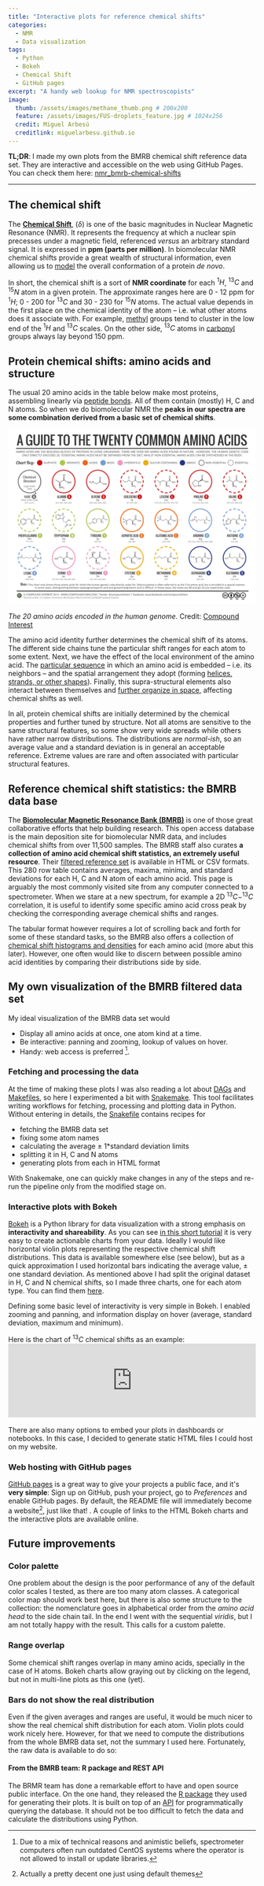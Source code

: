```yaml
---
title: "Interactive plots for reference chemical shifts"
categories:
  - NMR
  - Data visualization
tags:
  - Python
  - Bokeh
  - Chemical Shift
  - GitHub pages
excerpt: "A handy web lookup for NMR spectroscopists"
image:
  thumb: /assets/images/methane_thumb.png # 200x200
  feature: /assets/images/FUS-droplets_feature.jpg # 1024x256
  credit: Miguel Arbesú
  creditlink: miguelarbesu.github.io
---
```


**TL;DR**: I made my own plots from the BMRB chemical shift reference data set. They are interactive and accessible on the web using GitHub Pages. You can check them here: [nmr_bmrb-chemical-shifts](https://miguelarbesu.github.io/nmr_bmrb-chemical-shifts/)

---

## The chemical shift

The [**Chemical Shift**](https://en.wikipedia.org/wiki/Chemical_shift), $(\delta)$ is one of the basic magnitudes in Nuclear Magnetic Resonance (NMR). It represents the frequency at which a nuclear spin precesses under a magnetic field, referenced *versus* an arbitrary standard signal. It is expressed in **ppm (parts per million)**. In biomolecular NMR chemical shifts provide a great wealth of structural information, even allowing us to [model](https://en.wikipedia.org/wiki/CS-ROSETTA) the overall conformation of a protein *de novo*.

In short, the chemical shift is a sort of **NMR coordinate** for each $^{1}H$, $^{13}C$ and  $^{15}N$ atom in a given protein. The approximate ranges here are 0 - 12 ppm for $^{1}H$; 0 - 200 for $^{13}C$ and 30 - 230 for  $^{15}N$ atoms. The actual value depends in the first place on the chemical identity of the atom – i.e. what other atoms does it associate with. For example, [methyl](https://en.wikipedia.org/wiki/Methyl_group) groups tend to cluster in the low end of the $^{1}H$ and $^{13}C$ scales. On the other side, $^{13}C$ atoms in [carbonyl](https://en.wikipedia.org/wiki/Carbonyl_group) groups always lay beyond 150 ppm.

## Protein chemical shifts: amino acids and structure

The usual 20 amino acids in the table below make most proteins, assembling linearly via [peptide bonds](https://en.wikipedia.org/wiki/Peptide_bond). All of them contain (mostly) H, C and N atoms. So when we do biomolecular NMR the **peaks in our spectra are some combination derived from a basic set of chemical shifts**.

![The 20 amino acids](/assets/images/aminoacids.png)

*The 20 amino acids encoded in the human genome*. Credit: [Compound Interest](www.compoundchem.com)

The amino acid identity further determines the chemical shift of its atoms. The different side chains tune the particular shift ranges for each atom to some extent. Next, we have the effect of the local environment of the amino acid. The [particular sequence](https://en.wikipedia.org/wiki/Protein_primary_structure) in which an amino acid is embedded – i.e. its neighbors – and the spatial arrangement they adopt (forming [helices, strands, or other shapes](https://en.wikipedia.org/wiki/Protein_secondary_structure)). Finally, this supra-structural elements also interact between themselves and [further organize in space](https://en.wikipedia.org/wiki/Protein_tertiary_structure), affecting chemical shifts as well. 

In all, protein chemical shifts are initially determined by the chemical properties and further tuned by structure. Not all atoms are sensitive to the same structural features, so some show very wide spreads while others have rather narrow distributions. The distributions are *normal-ish*, so an average value and a standard deviation is in general an acceptable reference. Extreme values are rare and often associated with particular structural features. 

## Reference chemical shift statistics: the BMRB data base 

The [**Biomolecular Magnetic Resonance Bank (BMRB)**](https://bmrb.io/bmrb/) is one of those great collaborative efforts that help building research. This open access database is the main deposition site for biomolecular NMR data, and includes chemical shifts from over 11,500 samples. The BMRB staff also curates **a collection of amino acid chemical shift statistics, an extremely useful resource**. Their [filtered reference set](https://bmrb.io/ref_info/csstats.php?restype=aa&set=filt) is available in HTML or CSV formats. This 280 row table contains averages, maxima, minima, and standard deviations for each H, C and N atom of each amino acid. This page is arguably the most commonly visited site from any computer connected to a spectrometer. When we stare at a new spectrum, for example a 2D $^{13}C-^{13}C$ correlation, it is useful to identify some specific amino acid cross peak by checking the corresponding average chemical shifts and ranges. 

The tabular format however requires a lot of scrolling back and forth for some of these standard tasks, so the BMRB also offers a collection of [chemical shift histograms and densities](https://bmrb.io/histogram/) for each amino acid (more abut this later). However, one often would like to discern between possible amino acid identities by comparing their distributions side by side.

## My own visualization of the BMRB filtered data set

My ideal visualization of the BMRB data set would 

- Display all amino acids at once, one atom kind at a time.
- Be interactive: panning and zooming, lookup of values on hover.
- Handy: web access is preferred [^1].

[^1]: Due to a mix of technical reasons and animistic beliefs, spectrometer computers often run outdated CentOS systems where the operator is not allowed to install or update libraries.

### Fetching and processing the data

At the time  of making these plots I was also reading a lot about [DAGs](https://en.wikipedia.org/wiki/Directed_acyclic_graph) and [Makefiles](https://swcarpentry.github.io/make-novice/02-makefiles/), so here I experimented a bit with [Snakemake](https://snakemake.readthedocs.io/en/stable/). This tool facilitates writing workflows for fetching, processing and plotting data in Python. Without entering in details, the [Snakefile](https://github.com/miguelarbesu/nmr_bmrb-chemical-shifts/blob/master/Snakefile) contains recipes for 
- fetching the BMRB data set
- fixing some atom names
- calculating the average $\pm$ 1\*standard deviation limits
- splitting it in H, C and N atoms
- generating plots from each in HTML format

With Snakemake, one can quickly make changes in any of the steps and re-run the pipeline only from the modified stage on. 

### Interactive plots with Bokeh

[Bokeh](https://bokeh.org/) is a Python library for data visualization with a strong emphasis on **interactivity and shareability**.  As you can see [in this short tutorial](https://realpython.com/python-data-visualization-bokeh/) it is very easy to create actionable charts from your data. Ideally I would like horizontal violin plots representing the respective chemical shift distributions. This data is available somewhere else (see below), but as a quick approximation I used horizontal bars indicating the average value, $\pm$ one standard deviation. As mentioned above I had split the original dataset in H, C and N chemical shifts, so I made three charts, one for each atom type. You can find them [here](https://miguelarbesu.github.io/nmr_bmrb-chemical-shifts/).

Defining some basic level of interactivity is very simple in Bokeh. I enabled zooming
and panning, and information display on hover (average, standard deviation, maximum and
minimum).

Here is the chart of $^{13}C$ chemical shifts as an example:
<embed src="https://miguelarbesu.github.io/nmr_bmrb-chemical-shifts/html/C_bmrb_cs_stats_filtered.html" width="100%">

There are also many options to embed your plots in dashboards or notebooks. In this case, I decided to generate static HTML files I could host on my website.

### Web hosting with GitHub pages

[GitHub pages](https://pages.github.com/) is a great way to give your projects a public face, and it's **very simple**: Sign up on GitHub, push your project, go to *Preferences* and enable GitHub pages. By default, the README file will immediately become a website[^2], just like that! . A couple of links to the HTML Bokeh charts and the interactive plots are available online. 

[^2]: Actually a pretty decent one just using default themes

## Future improvements

### Color palette

One problem about the design is the poor performance of any of the default color scales I tested, as there are too many atom classes. A categorical color map should work best here, but there is also some structure to the collection: the nomenclature goes in alphabetical order from the *amino acid head* to the side chain tail. In the end I went with the sequential *viridis*, but I am not totally happy with the result. This calls for a custom palette.

### Range overlap

Some chemical shift ranges overlap in many amino acids, specially in the case of H
atoms. Bokeh charts allow graying out by clicking on the legend, but not in multi-line plots as this one (yet).

### Bars do not show the real distribution

Even if the given averages and ranges are useful, it would be much nicer to show the real chemical shift distribution for each atom. Violin plots could work nicely here. However, for that we need to compute the distributions from the whole BMRB data set, not the summary I used here. Fortunately, the raw data is available to do so:

#### From the BMRB team: R package and REST API

The BRMR team has done a remarkable effort to have and open source public interface. On the one hand, they released the [R package](https://bmrb.io/RBMRB_Doc/) they used for generating their plots. It is built on top of an [API](https://github.com/uwbmrb/BMRB-API) for programmatically querying the database. It should not be too difficult to fetch the data and calculate the distributions using Python.

 

